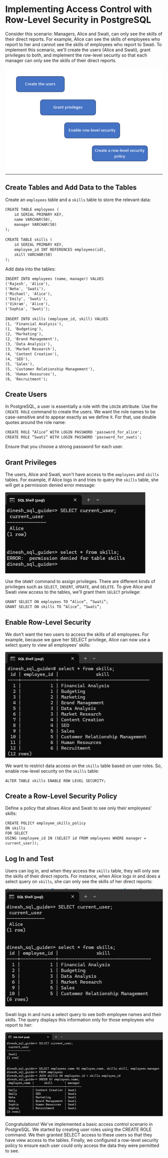 # Implementing Access Control with Row-Level Security in PostgreSQL
Consider this scenario: Managers, Alice and Swati, can only see the skills of their direct reports. For example, Alice can see the skills of employees who report to her and cannot see the skills of employees who report to Swati. To implement this scenario, we'll create the users (Alice and Swati), grant privileges to both, and implement the row-level security so that each manager can only see the skills of their direct reports.

![Create users, grant privileges, implement the row-level security](diagram_rls.png)

---

## Create Tables and Add Data to the Tables
Create an `employees` table and a `skills` table to store the relevant data:

```pgsql
CREATE TABLE employees (
    id SERIAL PRIMARY KEY,
    name VARCHAR(50),
    manager VARCHAR(50)
);

CREATE TABLE skills (
    id SERIAL PRIMARY KEY,
    employee_id INT REFERENCES employees(id),
    skill VARCHAR(50)
);
```

Add data into the tables:

```pgsql
INSERT INTO employees (name, manager) VALUES
('Rajesh', 'Alice'),
('Neha', 'Swati'),
('Michael', 'Alice'),
('Emily', 'Swati'),
('Vikram', 'Alice'),
('Sophia', 'Swati');	

INSERT INTO skills (employee_id, skill) VALUES
(1, 'Financial Analysis'),
(1, 'Budgeting'),
(2, 'Marketing'),
(2, 'Brand Management'),
(3, 'Data Analysis'),
(3, 'Market Research'),
(4, 'Content Creation'),
(4, 'SEO'),
(5, 'Sales'),
(5, 'Customer Relationship Management'),
(6, 'Human Resources'),
(6, 'Recruitment');
```

## Create Users
In PostgreSQL, a user is essentially a role with the `LOGIN` attribute. Use the `CREATE ROLE` command to create the users. We want the role names to be case-sensitive and to appear exactly as we define it. For that, use double quotes around the role name:

```pgsql
CREATE ROLE “Alice” WITH LOGIN PASSWORD 'password_for_alice'; 
CREATE ROLE “Swati” WITH LOGIN PASSWORD 'password_for_swati';
```

Ensure that you choose a strong password for each user.

## Grant Privileges
The users, Alice and Swati, won't have access to the `employees` and `skills` tables. For example, if Alice logs in and tries to query the `skills` table, she will get a permission denied error message:

![Permission denied for Alice](rolepriv1.png)

Use the `GRANT` command to assign privileges. There are different kinds of privileges such as `SELECT`, `INSERT`, `UPDATE`, and `DELETE`. To give Alice and Swati view access to the tables, we'll grant them `SELECT` privilege:

```pgsql
GRANT SELECT ON employees TO “Alice”, “Swati”;
GRANT SELECT ON skills TO “Alice”, “Swati”;
```

## Enable Row-Level Security
We don't want the two users to access the skills of all employees. For example, because we gave her SELECT privilege, Alice can now use a select query to view all employees' skills:

![Alice can see skills of all employees](rolepriv2.png)

We want to restrict data access on the `skills` table based on user roles. So, enable row-level security on the `skills` table:

```pgsql
ALTER TABLE skills ENABLE ROW LEVEL SECURITY;
```

## Create a Row-Level Security Policy
Define a policy that allows Alice and Swati to see only their employees' skills:

```pgsql
CREATE POLICY employee_skills_policy 
ON skills 
FOR SELECT 
USING (employee_id IN (SELECT id FROM employees WHERE manager = current_user));
```

## Log In and Test
Users can log in, and when they access the `skills` table, they will only see the skills of their direct reports. For instance, when Alice logs in and does a select query on `skills`, she can only see the skills of her direct reports:

![Alice can only see the skills of her direct reports](rolepriv3.png)

Swati logs in and runs a select query to see both employee names and their skills. The query displays this information only for those employees who report to her:

![Swati can only see the skills of her direct reports](rolepriv4.png)

Congratulations! We've implemented a basic access control scenario in PostgreSQL. We started by creating user roles using the CREATE ROLE command. We then granted SELECT access to these users so that they have view access to the tables. Finally, we configured a row-level security policy to ensure each user could only access the data they were permitted to see.